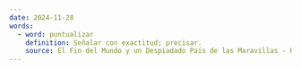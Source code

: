 ```yaml
---
date: 2024-11-28
words:
  - word: puntualizar
    definition: Señalar con exactitud; precisar.
    source: El Fin del Mundo y un Despiadado País de las Maravillas - Haruki Murakami 
---
```

